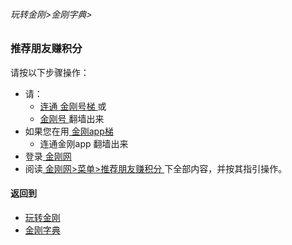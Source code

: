 ###### 玩转金刚>金刚字典>
### 推荐朋友赚积分

请按以下步骤操作：
- 请：
  - [ 连通 ](https://a2zitpro.github.io/web/UsageOfKKID)[ 金刚号梯 ](https://github.com/a2zitpro/web/blob/master/LadderFree/kkDictionary/KKLadderKKID.md)或
  - [ 金刚号 ](https://a2zitpro.github.io/web/kkid)翻墙出来
- 如果您在用[ 金刚app梯 ](https://github.com/a2zitpro/web/blob/master/LadderFree/kkDictionary/KKLadderAPP.md)
  - 连通金刚app 翻墙出来
- 登录[ 金刚网 ](https://a2zitpro.github.io/web/kksitecn)
- 阅读[ 金刚网>菜单>推荐朋友赚积分 ](https://www.atozitpro.net/zh/my-account/refer-friend/)下全部内容，并按其指引操作。



#### 返回到
- [玩转金刚](https://github.com/a2zitpro/web/blob/master/LadderFree/A.md)
- [金刚字典](https://github.com/a2zitpro/web/blob/master/LadderFree/kkDictionary/KKDictionary.md)

